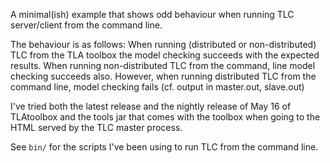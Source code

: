 A minimal(ish) example that shows odd behaviour when running TLC server/client
from the command line.

The behaviour is as follows:
When running (distributed or non-distributed) TLC from the TLA toolbox the
model checking succeeds with the expected results. When running
non-distributed TLC from the command, line model checking succeeds also.
However, when running distributed TLC from the command line, model checking
fails (cf. output in master.out, slave.out)

I've tried both the latest release and the nightly release of May 16 of
TLAtoolbox and the tools jar that comes with the toolbox when going to the
HTML served by the TLC master process.

See `bin/` for the scripts I've been using to run TLC from the command line.
